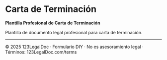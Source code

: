# Carta de Terminación

**Plantilla Profesional de Carta de Terminación**

Plantilla de documento legal profesional para carta de terminación.

---
© 2025 123LegalDoc · Formulario DIY · No es asesoramiento legal · Términos: 123LegalDoc.com/terms
